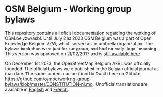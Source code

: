 # OSM Belgium - Working group bylaws

This repository contains all oficial documentation regarding the working of OSM.be vzw/asbl. Until July 21st 2023 OSM Belgium was a part of Open Knowledge Belgium VZW, which served as an umbrella organization. The bylaws back then were just for our group, and had no realy 'legal' meaning. This version was approved on 21/02/2017 and is [still available here](https://github.com/osmbe/working-group-bylaws/blob/6f30f751b409e0464be3e25ffbf6368eeafcd81f/CONSTITUTION.md).

On December 1st 2023, the OpenStreetMap Belgium ASBL was officially founded. The official bylaws were published in the Belgian official journal at that date. The same content can be found in Dutch here on Github: https://github.com/osmbe/working-group-bylaws/blob/master/CONSTITUTION-nl.md . Unofficial translations are available in [English](https://github.com/osmbe/working-group-bylaws/blob/master/CONSTITUTION.md) and [French](https://github.com/osmbe/working-group-bylaws/blob/master/CONSTITUTION-fr.md).
